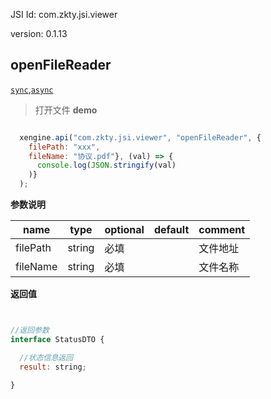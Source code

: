 

JSI Id: com.zkty.jsi.viewer

version: 0.1.13



## openFileReader
[`sync`](/docs/modules/模块-规范?id=jsi-调用),[`async`](/docs/modules/模块-规范?id=jsi-调用)
> 打开文件
**demo**
``` js

  xengine.api("com.zkty.jsi.viewer", "openFileReader", {
    filePath: "xxx",
    fileName: "协议.pdf"}, (val) => {
      console.log(JSON.stringify(val)
    )}
  );    

``` 

**参数说明**

| name                        | type      | optional | default   | comment  |
| --------------------------- | --------- | -------- | --------- |--------- |
| filePath | string | 必填 |  | 文件地址 |
| fileName | string | 必填 |  | 文件名称 |
**返回值**
``` js


//返回参数
interface StatusDTO {

  //状态信息返回
  result: string;

}
``` 


    